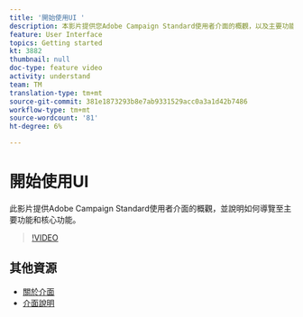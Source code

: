 ```yaml
---
title: '開始使用UI '
description: 本影片提供您Adobe Campaign Standard使用者介面的概觀，以及主要功能與核心功能。
feature: User Interface
topics: Getting started
kt: 3882
thumbnail: null
doc-type: feature video
activity: understand
team: TM
translation-type: tm+mt
source-git-commit: 381e1873293b8e7ab9331529acc0a3a1d42b7486
workflow-type: tm+mt
source-wordcount: '81'
ht-degree: 6%

---
```



# 開始使用UI

此影片提供Adobe Campaign Standard使用者介面的概觀，並說明如何導覽至主要功能和核心功能。

>[!VIDEO](https://video.tv.adobe.com/v/18469?quality=12)

## 其他資源

* [關於介面](https://docs.adobe.com/content/help/en/campaign-standard/using/getting-started/discovering-the-interface/about-the-interface.html)
* [介面說明](https://docs.adobe.com/content/help/en/campaign-standard/using/getting-started/discovering-the-interface/interface-description.html)
